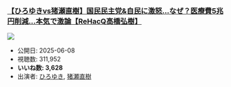 ### [【ひろゆきvs猪瀬直樹】国民民主党&自民に激怒…なぜ？医療費5兆円削減…本気で激論【ReHacQ高橋弘樹】](https://www.youtube.com/watch?v=ipRCGWpuf60)
[![](https://img.youtube.com/vi/ipRCGWpuf60/sddefault.jpg)](https://www.youtube.com/watch?v=ipRCGWpuf60)
-   公開日: 2025-06-08
-   視聴数: 311,952
-   **いいね数: 3,628**
-   出演者: [ひろゆき](/rehacq_fan/people/ひろゆき "wikilink"), [猪瀬直樹](/rehacq_fan/people/猪瀬直樹 "wikilink")
